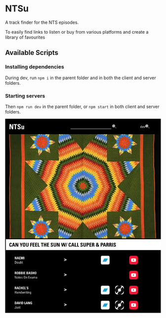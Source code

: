 # NTSu

A track finder for the NTS episodes.

To easily find links to listen or buy from various platforms and create a library of favourites

## Available Scripts

### Installing dependencies

During dev, run `npm i` in the parent folder and in both the client and server folders.

### Starting servers

Then `npm run dev` in the parent folder, or `npm start` in both client and server folders.

![epImage](./client/public/epExample.png)
